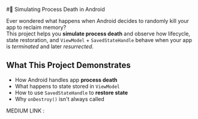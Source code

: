 #🧠 Simulating Process Death in Android

Ever wondered what happens when Android decides to randomly kill your app to reclaim memory?  
This project helps you **simulate process death** and observe how lifecycle, state restoration, and `ViewModel` + `SavedStateHandle` behave when your app is *terminated* and later *resurrected*.

##  What This Project Demonstrates

- How Android handles app **process death**
- What happens to state stored in `ViewModel`
- How to use `SavedStateHandle` to **restore state**
- Why `onDestroy()` isn't always called

MEDIUM LINK : 
